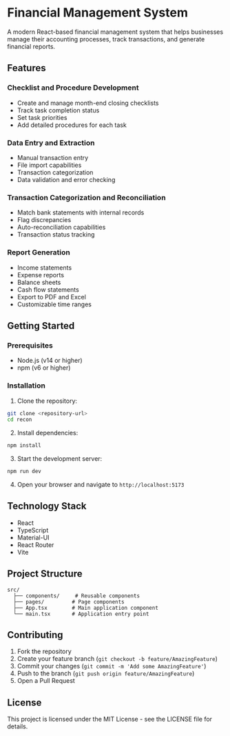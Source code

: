 # Financial Management System

A modern React-based financial management system that helps businesses manage their accounting processes, track transactions, and generate financial reports.

## Features

### Checklist and Procedure Development
- Create and manage month-end closing checklists
- Track task completion status
- Set task priorities
- Add detailed procedures for each task

### Data Entry and Extraction
- Manual transaction entry
- File import capabilities
- Transaction categorization
- Data validation and error checking

### Transaction Categorization and Reconciliation
- Match bank statements with internal records
- Flag discrepancies
- Auto-reconciliation capabilities
- Transaction status tracking

### Report Generation
- Income statements
- Expense reports
- Balance sheets
- Cash flow statements
- Export to PDF and Excel
- Customizable time ranges

## Getting Started

### Prerequisites
- Node.js (v14 or higher)
- npm (v6 or higher)

### Installation

1. Clone the repository:
```bash
git clone <repository-url>
cd recon
```

2. Install dependencies:
```bash
npm install
```

3. Start the development server:
```bash
npm run dev
```

4. Open your browser and navigate to `http://localhost:5173`

## Technology Stack

- React
- TypeScript
- Material-UI
- React Router
- Vite

## Project Structure

```
src/
  ├── components/     # Reusable components
  ├── pages/         # Page components
  ├── App.tsx        # Main application component
  └── main.tsx       # Application entry point
```

## Contributing

1. Fork the repository
2. Create your feature branch (`git checkout -b feature/AmazingFeature`)
3. Commit your changes (`git commit -m 'Add some AmazingFeature'`)
4. Push to the branch (`git push origin feature/AmazingFeature`)
5. Open a Pull Request

## License

This project is licensed under the MIT License - see the LICENSE file for details. 